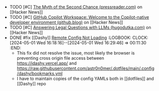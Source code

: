- TODO [#C] [The Myth of the Second Chance (pressreader.com)](https://news.ycombinator.com/item?id=40189928) on [[Hacker News]]
- TODO [#C] [GitHub Copilot Workspace: Welcome to the Copilot-native developer environment (github.blog)](https://news.ycombinator.com/item?id=40200081) on [[Hacker News]]
- TODO [#C] [Answering Legal Questions with LLMs (hugodutka.com)](https://news.ycombinator.com/item?id=40198458) on [[Hacker News]]
- DONE #fix [[Dashy]] [Remote Config Not Loading](https://github.com/Lissy93/dashy/blob/master/docs/troubleshooting.md#remote-config-not-loading)
  :LOGBOOK:
  CLOCK: [2024-05-01 Wed 16:18:16]--[2024-05-01 Wed 16:29:46] =>  00:11:30
  :END:
	- This fix did not resolve the issue, most likely the browser is preventing cross origin file access between https://idashy.vercel.app/ and https://raw.githubusercontent.com/astr0n0mer/.dotfiles/main/.config/dashy/bookmarks.yml
	- I have to maintain copies of the config YAMLs both in [[dotfiles]] and [[Dashy]] repo